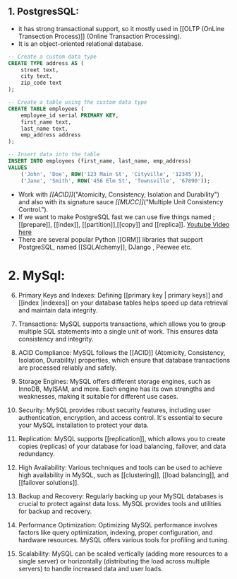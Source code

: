 ## 1. PostgresSQL:
- it has strong transactional support, so it mostly used in [[OLTP (OnLine Transection Process)]] (Online Transaction Processing).
- It is an object-oriented relational database.
```sql
-- Create a custom data type
CREATE TYPE address AS (
    street text,
    city text,
    zip_code text
);

-- Create a table using the custom data type
CREATE TABLE employees (
    employee_id serial PRIMARY KEY,
    first_name text,
    last_name text,
    emp_address address
);

-- Insert data into the table
INSERT INTO employees (first_name, last_name, emp_address)
VALUES
    ('John', 'Doe', ROW('123 Main St', 'Cityville', '12345')),
    ('Jane', 'Smith', ROW('456 Elm St', 'Townsville', '67890'));

```
- Work with *[[ACID]]*("Atomicity, Consistency, Isolation and  Durability") and also with its signature sauce *[[MUCC]]*("Multiple Unit Consistency Control.").
- If we want to make PostgreSQL fast we can use five things named ; [[prepare]], [[index]], [[partition]],[[copy]] and [[replica]]. [Youtube Video here](https://www.youtube.com/watch?v=YON9PliOYFk&ab_channel=DreamsofCode)
- There are several popular Python [[ORM]] libraries that support PostgreSQL, named [[SQLAlchemy]], DJango , Peewee etc.

# 2. MySql:       
    
6. Primary Keys and Indexes: Defining [[primary key | primary keys]] and [[index |indexes]] on your database tables helps speed up data retrieval and maintain data integrity.
    
7. Transactions: MySQL supports transactions, which allows you to group multiple SQL statements into a single unit of work. This ensures data consistency and integrity.
    
8. ACID Compliance: MySQL follows the [[ACID]] (Atomicity, Consistency, Isolation, Durability) properties, which ensure that database transactions are processed reliably and safely.
    
9. Storage Engines: MySQL offers different storage engines, such as InnoDB, MyISAM, and more. Each engine has its own strengths and weaknesses, making it suitable for different use cases.
    
10. Security: MySQL provides robust security features, including user authentication, encryption, and access control. It's essential to secure your MySQL installation to protect your data.
    
11. Replication: MySQL supports [[replication]], which allows you to create copies (replicas) of your database for load balancing, failover, and data redundancy.
    
12. High Availability: Various techniques and tools can be used to achieve high availability in MySQL, such as [[clustering]], [[load balancing]], and [[failover solutions]].
    
13. Backup and Recovery: Regularly backing up your MySQL databases is crucial to protect against data loss. MySQL provides tools and utilities for backup and recovery.

14. Performance Optimization: Optimizing MySQL performance involves factors like query optimization, indexing, proper configuration, and hardware resources. MySQL offers various tools for profiling and tuning.
    
15. Scalability: MySQL can be scaled vertically (adding more resources to a single server) or horizontally (distributing the load across multiple servers) to handle increased data and user loads.

    

